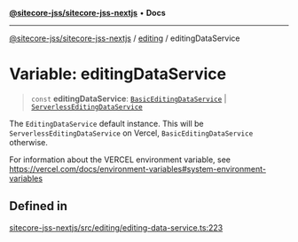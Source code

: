 [**@sitecore-jss/sitecore-jss-nextjs**](../../README.md) • **Docs**

***

[@sitecore-jss/sitecore-jss-nextjs](../../README.md) / [editing](../README.md) / editingDataService

# Variable: editingDataService

> `const` **editingDataService**: [`BasicEditingDataService`](../classes/BasicEditingDataService.md) \| [`ServerlessEditingDataService`](../classes/ServerlessEditingDataService.md)

The `EditingDataService` default instance.
This will be `ServerlessEditingDataService` on Vercel, `BasicEditingDataService` otherwise.

For information about the VERCEL environment variable, see
https://vercel.com/docs/environment-variables#system-environment-variables

## Defined in

[sitecore-jss-nextjs/src/editing/editing-data-service.ts:223](https://github.com/Sitecore/jss/blob/d913ed54238504581de52043eb1a0198f8a99bdf/packages/sitecore-jss-nextjs/src/editing/editing-data-service.ts#L223)
